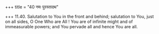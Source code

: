 +++
title = "40 नमः पुरस्तादथ"

+++
11.40. Salutation to You in the front and behind; salutation to You,
just on all sides, O One Who are All ! You are of infinite might and of
immeasurable powers; and You pervade all and hence You are all.
